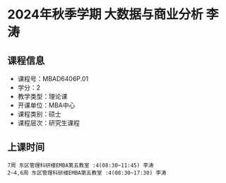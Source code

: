 # 2024年秋季学期 大数据与商业分析 李涛






## 课程信息

- 课程号：MBAD6406P.01
- 学分：2
- 教学类型：理论课
- 开课单位：MBA中心
- 课程类别：硕士
- 课程层次：研究生课程

## 上课时间

```
7周 东区管理科研楼EMBA第五教室 :4(08:30~11:45) 李涛
2~4,6周 东区管理科研楼EMBA第五教室 :4(08:30~17:30) 李涛
```

